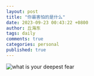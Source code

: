 ```yaml
---
layout: post
title: "你最害怕的是什么"
date: 2023-09-23 00:43:22 +0800
author: 丘海东 
tags: daily
comments: true
categories: personal
published: true
---
```

![what is your deepest fear](https://i0.hdslb.com/bfs/new_dyn/dca9e3c9f64337fa8cba10a979c7106f130624349.png)
